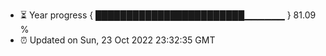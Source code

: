 - ⏳ Year progress { ████████████████████████▁▁▁▁▁▁ } 81.09 %
- ⏰ Updated on Sun, 23 Oct 2022 23:32:35 GMT

